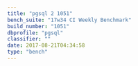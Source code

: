 ```yaml
---
title: "pgsql 2 1051"
bench_suite: "17w34 CI Weekly Benchmark"
build_number: "1051"
dbprofile: "pgsql"
classifier: ""
date: 2017-08-21T04:34:58
type: "bench"
---
```

